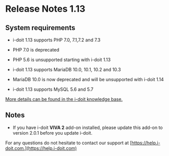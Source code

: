 # Release Notes 1.13

System requirements
-------------------

*   i-doit 1.13 supports PHP 7.0, 7.1,7.2 and 7.3
*   PHP 7.0 is deprecated

*   PHP 5.6 is unsupported starting with i-doit 1.13

*   i-doit 1.13 supports MariaDB 10.0, 10.1, 10.2 and 10.3

*   MariaDB 10.0 is now deprecated and will be unsupported with i-doit 1.14

*   i-doit 1.13 supports MySQL 5.6 and 5.7

[More details can be found in the i-doit knowledge base.](../../installation/systemvoraussetzungen.md)

Notes
-----

*   If you have i-doit **VIVA 2** add-on installed, please update this add-on to version 2.0.1 before you update i-doit.

For any questions do not hesitate to contact our support at [https://help.i-doit.com.](https://help.i-doit.com)